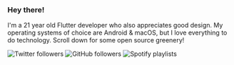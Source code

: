 ### Hey there!

I'm a 21 year old Flutter developer who also appreciates good design. My operating systems of choice are Android & macOS, but I love everything to do technology. Scroll down for some open source greenery!

![Twitter followers](https://img.shields.io/twitter/follow/urmilshroff?color=1da1f2&label=Followers&style=for-the-badge&logo=twitter) ![GitHub followers](https://img.shields.io/github/followers/urmilshroff?color=24292e&label=Followers&style=for-the-badge&logo=github) ![Spotify playlists](https://img.shields.io/badge/Playlists-10+-<1ed760>?style=for-the-badge&logo=spotify)
